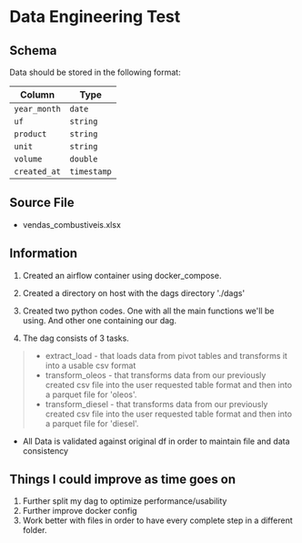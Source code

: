 Data Engineering Test
====================
## Schema

Data should be stored in the following format:

| Column       | Type        |
| ------------ | ----------- |
| `year_month` | `date`      |
| `uf`         | `string`    |
| `product`    | `string`    |
| `unit`       | `string`    |
| `volume`     | `double`    |
| `created_at` | `timestamp` |

## Source File

  - vendas_combustiveis.xlsx
  
## Information
1. Created an airflow container using docker_compose.

2. Created a directory on host with the dags directory './dags'

3. Created two python codes. One with all the main functions we'll be using. And other one containing our dag.

4. The dag consists of 3 tasks.
  >- extract_load - that loads data from pivot tables and transforms it into a usable csv format
  >- transform_oleos - that transforms data from our previously created csv file into the user requested table format and then into a parquet file for 'oleos'.
  >- transform_diesel - that transforms data from our previously created csv file into the user requested table format and then into a parquet file for 'diesel'.
- All Data is validated against original df in order to maintain file and data consistency
  
## Things I could improve as time goes on

1. Further split my dag to optimize performance/usability
2. Further improve docker config
3. Work better with files in order to have every complete step in a different folder.
